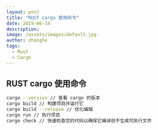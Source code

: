 ```yaml
---
layout: post
title: "RUST cargo 使用命令"
date: 2019-06-19
description:
image: /assets/images/default.jpg
author: zhanghe
tags:
  - Rust
  - Cargo
---
```


## RUST cargo 使用命令

```bash
cargo --version // 查看 cargo 的版本
cargo build // 构建项目并运行它
cargo build --release // 优化编辑
cargo run // 执行项目
cargo check // 快速检查您的代码以确保它编译但不生成可执行文件

```
